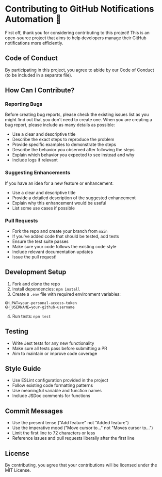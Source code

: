 # Contributing to GitHub Notifications Automation 🤝

First off, thank you for considering contributing to this project! This is an open-source project that aims to help developers manage their GitHub notifications more efficiently.

## Code of Conduct

By participating in this project, you agree to abide by our Code of Conduct (to be included in a separate file).

## How Can I Contribute?

### Reporting Bugs

Before creating bug reports, please check the existing issues list as you might find out that you don't need to create one. When you are creating a bug report, please include as many details as possible:

- Use a clear and descriptive title
- Describe the exact steps to reproduce the problem
- Provide specific examples to demonstrate the steps
- Describe the behavior you observed after following the steps
- Explain which behavior you expected to see instead and why
- Include logs if relevant

### Suggesting Enhancements

If you have an idea for a new feature or enhancement:

- Use a clear and descriptive title
- Provide a detailed description of the suggested enhancement
- Explain why this enhancement would be useful
- List some use cases if possible

### Pull Requests

- Fork the repo and create your branch from `main`
- If you've added code that should be tested, add tests
- Ensure the test suite passes
- Make sure your code follows the existing code style
- Include relevant documentation updates
- Issue the pull request!

## Development Setup

1. Fork and clone the repo
2. Install dependencies: `npm install`
3. Create a `.env` file with required environment variables:

```plaintext
GH_PAT=your-personal-access-token
GH_USERNAME=your-github-username
```

4. Run tests: `npm test`

## Testing

- Write Jest tests for any new functionality
- Make sure all tests pass before submitting a PR
- Aim to maintain or improve code coverage

## Style Guide

- Use ESLint configuration provided in the project
- Follow existing code formatting patterns
- Use meaningful variable and function names
- Include JSDoc comments for functions

## Commit Messages

- Use the present tense ("Add feature" not "Added feature")
- Use the imperative mood ("Move cursor to..." not "Moves cursor to...")
- Limit the first line to 72 characters or less
- Reference issues and pull requests liberally after the first line

## License

By contributing, you agree that your contributions will be licensed under the MIT License.
